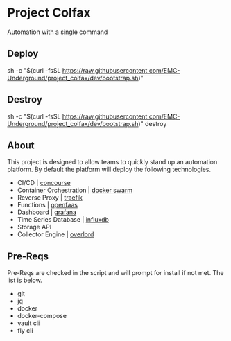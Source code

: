 # Project Colfax
Automation with a single command

## Deploy
sh -c "$(curl -fsSL https://raw.githubusercontent.com/EMC-Underground/project_colfax/dev/bootstrap.sh)"

## Destroy
sh -c "$(curl -fsSL https://raw.githubusercontent.com/EMC-Underground/project_colfax/dev/bootstrap.sh)" destroy

## About
This project is designed to allow teams to quickly stand up an automation
platform. By default the platform will deploy the following technologies.

- CI/CD | [concourse](https://concourse-ci.org/)
- Container Orchestration | [docker swarm](https://docs.docker.com/engine/swarm/)
- Reverse Proxy | [traefik](https://traefik.io/)
- Functions | [openfaas](https://www.openfaas.com/)
- Dashboard | [grafana](https://grafana.com/)
- Time Series Database | [influxdb](https://www.influxdata.com/)
- Storage API
- Collector Engine | [overlord](https://github.com/nctiggy/collector-overlord)

## Pre-Reqs
Pre-Reqs are checked in the script and will prompt for install if not met. The list is below.
- git
- jq
- docker
- docker-compose
- vault cli
- fly cli
